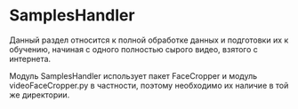 # SamplesHandler

Данный раздел относится к полной обработке данных и подготовки их к обучению, начиная с одного полностью сырого видео, взятого с интернета.

Модуль SamplesHandler использует пакет FaceCropper и модуль videoFaceCropper.py в частности, поэтому необходимо их наличие в той же директории.
